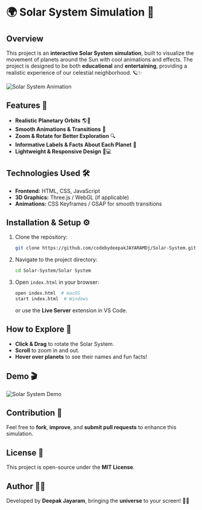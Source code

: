 # 🌍 Solar System Simulation 🚀

## Overview
This project is an **interactive Solar System simulation**, built to visualize the movement of planets around the Sun with cool animations and effects. The project is designed to be both **educational** and **entertaining**, providing a realistic experience of our celestial neighborhood. 🪐✨

![Solar System Animation](https://media.giphy.com/media/3o7TKU8RvQuomFfUUU/giphy.gif)

## Features 🌟
- **Realistic Planetary Orbits** 🌎🔄
- **Smooth Animations & Transitions** 🎥
- **Zoom & Rotate for Better Exploration** 🔍
- **Informative Labels & Facts About Each Planet** 📖
- **Lightweight & Responsive Design** 📱💻

## Technologies Used 🛠
- **Frontend:** HTML, CSS, JavaScript
- **3D Graphics:** Three.js / WebGL (if applicable)
- **Animations:** CSS Keyframes / GSAP for smooth transitions

## Installation & Setup ⚙️
1. Clone the repository:
   ```sh
   git clone https://github.com/codebydeepakJAYARAMDj/Solar-System.git
   ```
2. Navigate to the project directory:
   ```sh
   cd Solar-System/Solar System
   ```
3. Open `index.html` in your browser:
   ```sh
   open index.html  # macOS
   start index.html  # Windows
   ```
   or use the **Live Server** extension in VS Code.

## How to Explore 🚀
- **Click & Drag** to rotate the Solar System.
- **Scroll** to zoom in and out.
- **Hover over planets** to see their names and fun facts!

## Demo 🎬
![Solar System Demo](https://media.giphy.com/media/l41lZxzroU33typuU/giphy.gif)

## Contribution 🤝
Feel free to **fork**, **improve**, and **submit pull requests** to enhance this simulation.

## License 📜
This project is open-source under the **MIT License**.

## Author 👨‍💻
Developed by **Deepak Jayaram**, bringing the **universe** to your screen! 🌌🚀

